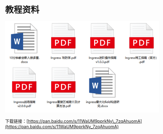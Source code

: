# 教程资料

![](../.gitbook/assets/image%20%285%29.png)

下载链接：[https://pan.baidu.com/s/11WaUM9pprkNy\_7zqAhuomA](https://pan.baidu.com/s/11WaUM9pprkNy_7zqAhuomA)

